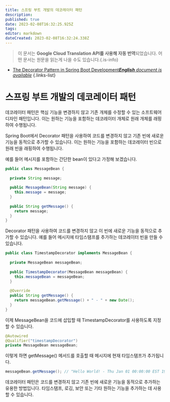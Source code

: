 ```yaml
---
title: 스프링 부트 개발의 데코레이터 패턴
description: 
published: true
date: 2023-02-08T16:32:25.925Z
tags: 
editor: markdown
dateCreated: 2023-02-08T16:32:24.338Z
---
```


> 이 문서는 **Google Cloud Translation API를 사용해 자동 번역**되었습니다.
어떤 문서는 원문을 읽는게 나을 수도 있습니다.{.is-info}



- [The Decorator Pattern in Spring Boot Development***English** document is available*](/en/Knowledge-base/Spring-Boot/the-decorator-pattern-in-spring-boot-development)
{.links-list}


# 스프링 부트 개발의 데코레이터 패턴

데코레이터 패턴은 핵심 기능을 변경하지 않고 기존 개체를 수정할 수 있는 소프트웨어 디자인 패턴입니다. 이는 원하는 기능을 포함하는 데코레이터 개체로 원래 개체를 래핑하여 수행됩니다.

Spring Boot에서 Decorator 패턴을 사용하여 코드를 변경하지 않고 기존 빈에 새로운 기능을 동적으로 추가할 수 있습니다. 이는 원하는 기능을 포함하는 데코레이터 빈으로 원래 빈을 래핑하여 수행됩니다.

예를 들어 메시지를 포함하는 간단한 bean이 있다고 가정해 보겠습니다.

```java
public class MessageBean {
  
  private String message;
  
  public MessageBean(String message) {
    this.message = message;
  }
  
  public String getMessage() {
    return message;
  }
}
```

Decorator 패턴을 사용하여 코드를 변경하지 않고 이 빈에 새로운 기능을 동적으로 추가할 수 있습니다. 예를 들어 메시지에 타임스탬프를 추가하는 데코레이터 빈을 만들 수 있습니다.

```java
public class TimestampDecorator implements MessageBean {
  
  private MessageBean messageBean;
  
  public TimestampDecorator(MessageBean messageBean) {
    this.messageBean = messageBean;
  }
  
  @Override
  public String getMessage() {
    return messageBean.getMessage() + " - " + new Date();
  }
}
```

이제 MessageBean을 코드에 삽입할 때 TimestampDecorator를 사용하도록 지정할 수 있습니다.

```java
@Autowired
@Qualifier("timestampDecorator")
private MessageBean messageBean;
```

이렇게 하면 getMessage() 메서드를 호출할 때 메시지에 현재 타임스탬프가 추가됩니다.

```java
messageBean.getMessage(); // "Hello World! - Thu Jan 01 00:00:00 EST 1970"
```

데코레이터 패턴은 코드를 변경하지 않고 기존 빈에 새로운 기능을 동적으로 추가하는 유용한 방법입니다. 타임스탬프, 로깅, 보안 또는 기타 원하는 기능을 추가하는 데 사용할 수 있습니다.